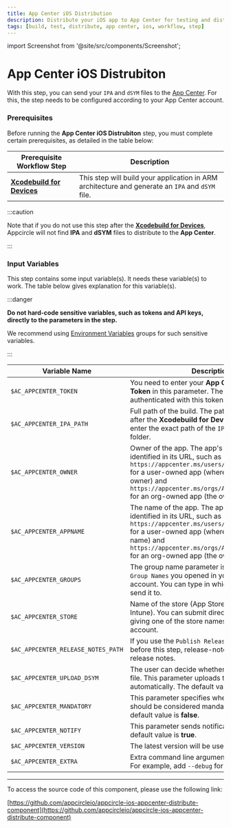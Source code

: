 ```yaml
---
title: App Center iOS Distribution
description: Distribute your iOS app to App Center for testing and distribution.
tags: [build, test, distribute, app center, ios, workflow, step]
---
```


import Screenshot from '@site/src/components/Screenshot';

# App Center iOS Distrubiton

With this step, you can send your `IPA` and `dSYM` files to the [App Center](https://appcenter.ms/). For this, the step needs to be configured according to your App Center account.

### Prerequisites

Before running the **App Center iOS Distrubiton** step, you must complete certain prerequisites, as detailed in the table below:

| Prerequisite Workflow Step                      | Description                                     |
|-------------------------------------------------|-------------------------------------------------|
| [**Xcodebuild for Devices**](https://docs.appcircle.io/workflows/ios-specific-workflow-steps#xcodebuild-for-devices-archive--export) | This step will build your application in ARM architecture and generate an `IPA` and `dSYM` file. |

<Screenshot url='https://cdn.appcircle.io/docs/assets/BE2612-center_order.png' />

:::caution

Note that if you do not use this step after the [**Xcodebuild for Devices**](https://docs.appcircle.io/workflows/ios-specific-workflow-steps#xcodebuild-for-devices-archive--export), Appcircle will not find **IPA** and **dSYM** files to distribute to the **App Center**.

:::

### Input Variables

This step contains some input variable(s). It needs these variable(s) to work. The table below gives explanation for this variable(s).

<Screenshot url='https://cdn.appcircle.io/docs/assets/BE2612-centerInput.png' />

:::danger

**Do not hard-code sensitive variables, such as tokens and API keys, directly to the parameters in the step.**

We recommend using [Environment Variables](https://docs.appcircle.io/environment-variables/) groups for such sensitive variables.

:::


| Variable Name                 | Description                                    | Status |
|-------------------------------|------------------------------------------------|--------|
| `$AC_APPCENTER_TOKEN`        | You need to enter your **App Center Access Token** in this parameter. The CLI tool will be authenticated with this token. | Required |
| `$AC_APPCENTER_IPA_PATH`     | Full path of the build. The path will be generated after the **Xcodebuild for Devices** step. You may enter the exact path of the `IPA` or the parent folder. | Required |
| `$AC_APPCENTER_OWNER`       | Owner of the app. The app's owner can be identified in its URL, such as `https://appcenter.ms/users/JohnDoe/apps/myapp` for a user-owned app (where **JohnDoe** is the owner) and `https://appcenter.ms/orgs/Appcircle/apps/myapp` for an org-owned app (the owner is **Appcircle**). | Required |
| `$AC_APPCENTER_APPNAME`            | The name of the app. The app's name can be identified in its URL, such as `https://appcenter.ms/users/JohnDoe/apps/myapp` for a user-owned app (where **myapp** is the app name) and `https://appcenter.ms/orgs/Appcircle/apps/myapp` for an org-owned app (the owner is **myapp**). | Required |
| `$AC_APPCENTER_GROUPS`             | The group name parameter is the distribution of `Group Names` you opened in your App Center account. You can type in which group you want to send it to. | Optional |
| `$AC_APPCENTER_STORE`              | Name of the store (App Store, Google Play, Intune). You can submit directly to this variable by giving one of the store names in your App Center account. | Optional |
| `$AC_APPCENTER_RELEASE_NOTES_PATH`  | If you use the `Publish Release Notes` component before this step, release-notes.txt will be used as release notes. | Optional |
| `$AC_APPCENTER_UPLOAD_DSYM`        | The user can decide whether to upload your `dSYM` file. This parameter uploads the `dSYM` file automatically. The default value is **true**. | Optional |
| `$AC_APPCENTER_MANDATORY`          | This parameter specifies whether the update should be considered mandatory or not. The default value is **false**. | Optional |
| `$AC_APPCENTER_NOTIFY`             | This parameter sends notifications to testers. The default value is **true**. | Optional |
| `$AC_APPCENTER_VERSION`             | The latest version will be used if no version is set. | Optional |
| `$AC_APPCENTER_EXTRA`               | Extra command line arguments for App Center. For example, add `--debug` for verbose logs. | Optional |

---

To access the source code of this component, please use the following link:

[https://github.com/appcircleio/appcircle-ios-appcenter-distribute-component](https://github.com/appcircleio/appcircle-ios-appcenter-distribute-component)